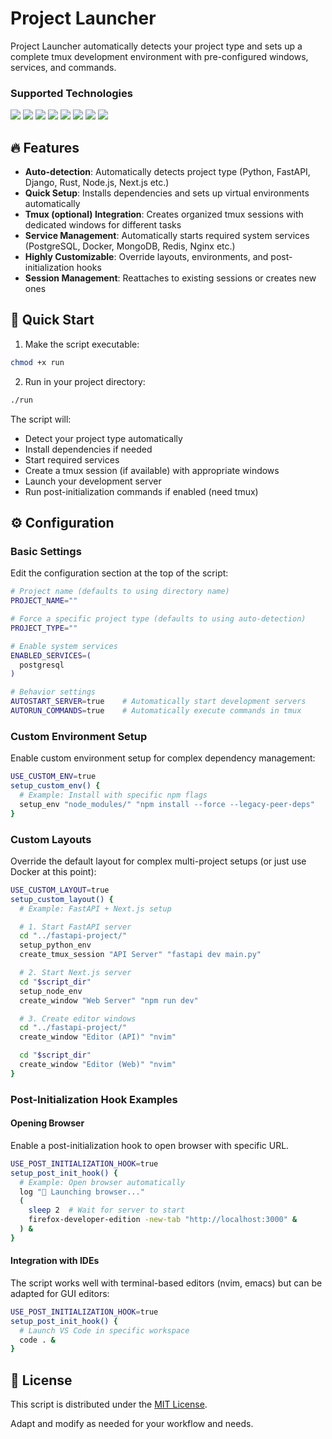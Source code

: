 # Project Launcher

Project Launcher automatically detects your project type and sets up a complete tmux development environment with pre-configured windows, services, and commands.

### Supported Technologies

<span>
  <img src="https://img.shields.io/badge/Rust-black?style=for-the-badge&logo=rust&logoColor=#E57324" />

  <img src="https://img.shields.io/badge/Elixir-4B275F?style=for-the-badge&logo=elixir&logoColor=white" />

  <img src="https://img.shields.io/badge/Python-FFD43B?style=for-the-badge&logo=python&logoColor=blue" />
  <img src="https://img.shields.io/badge/fastapi-109989?style=for-the-badge&logo=FASTAPI&logoColor=white" />
  <img src="https://img.shields.io/badge/Django-092E20?style=for-the-badge&logo=django&logoColor=green" />

  <img src="https://img.shields.io/badge/Node%20js-339933?style=for-the-badge&logo=nodedotjs&logoColor=white" />
  <img src="https://img.shields.io/badge/next%20js-000000?style=for-the-badge&logo=nextdotjs&logoColor=white" />
  <img src="https://img.shields.io/badge/Angular-DD0031?style=for-the-badge&logo=angular&logoColor=white" />
</span>

## 🔥 Features

- **Auto-detection**: Automatically detects project type (Python, FastAPI, Django, Rust, Node.js, Next.js etc.)
- **Quick Setup**: Installs dependencies and sets up virtual environments automatically
- **Tmux (optional) Integration**: Creates organized tmux sessions with dedicated windows for different tasks
- **Service Management**: Automatically starts required system services (PostgreSQL, Docker, MongoDB, Redis, Nginx etc.)
- **Highly Customizable**: Override layouts, environments, and post-initialization hooks
- **Session Management**: Reattaches to existing sessions or creates new ones

## 🚀 Quick Start

1. Make the script executable:

```bash
chmod +x run
```

2. Run in your project directory:

```bash
./run
```

The script will:

- Detect your project type automatically
- Install dependencies if needed
- Start required services
- Create a tmux session (if available) with appropriate windows
- Launch your development server
- Run post-initialization commands if enabled (need tmux)

## ⚙️ Configuration

### Basic Settings

Edit the configuration section at the top of the script:

```bash
# Project name (defaults to using directory name)
PROJECT_NAME=""

# Force a specific project type (defaults to using auto-detection)
PROJECT_TYPE=""

# Enable system services
ENABLED_SERVICES=(
  postgresql
)

# Behavior settings
AUTOSTART_SERVER=true    # Automatically start development servers
AUTORUN_COMMANDS=true    # Automatically execute commands in tmux
```

### Custom Environment Setup

Enable custom environment setup for complex dependency management:

```bash
USE_CUSTOM_ENV=true
setup_custom_env() {
  # Example: Install with specific npm flags
  setup_env "node_modules/" "npm install --force --legacy-peer-deps"
}
```

### Custom Layouts

Override the default layout for complex multi-project setups (or just use Docker at this point):

```bash
USE_CUSTOM_LAYOUT=true
setup_custom_layout() {
  # Example: FastAPI + Next.js setup

  # 1. Start FastAPI server
  cd "../fastapi-project/"
  setup_python_env
  create_tmux_session "API Server" "fastapi dev main.py"

  # 2. Start Next.js server
  cd "$script_dir"
  setup_node_env
  create_window "Web Server" "npm run dev"

  # 3. Create editor windows
  cd "../fastapi-project/"
  create_window "Editor (API)" "nvim"

  cd "$script_dir"
  create_window "Editor (Web)" "nvim"
}
```

### Post-Initialization Hook Examples

#### Opening Browser

Enable a post-initialization hook to open browser with specific URL.

```bash
USE_POST_INITIALIZATION_HOOK=true
setup_post_init_hook() {
  # Example: Open browser automatically
  log "🔗 Launching browser..."
  (
    sleep 2  # Wait for server to start
    firefox-developer-edition -new-tab "http://localhost:3000" &
  ) &
}
```

#### Integration with IDEs

The script works well with terminal-based editors (nvim, emacs) but can be adapted for GUI editors:

```bash
USE_POST_INITIALIZATION_HOOK=true
setup_post_init_hook() {
  # Launch VS Code in specific workspace
  code . &
}
```

## 📜 License

This script is distributed under the [MIT License](LICENSE).

Adapt and modify as needed for your workflow and needs.
